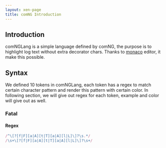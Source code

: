 ```yaml
---
layout: xen-page
title: comNG Introduction
---
```


## Introduction

comNGLang is a simple language defined by comNG, the purpose is to highlight log text without extra decorator chars. Thanks to [monaco](https://microsoft.github.io/monaco-editor/index.html) editor, it make this possible.

## Syntax

We defined 10 tokens in comNGLang, each token has a regex to match certain character pattern and render this pattern with certain color. In following section, we will give out regex for each token, example and color will give out as well.

### Fatal

#### Regex

```js
/^\[?[f|F][a|A][t|T][a|A][l|L]\]?\s.*/
/\s+\[?[f|F][a|A][t|T][a|A][l|L]\]?\s+/
```
